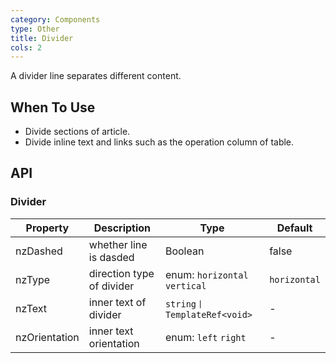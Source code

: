 ```yaml
---
category: Components
type: Other
title: Divider
cols: 2
---
```


A divider line separates different content.

## When To Use

- Divide sections of article.
- Divide inline text and links such as the operation column of table.

## API

### Divider

| Property | Description | Type | Default |
| -------- | ----------- | ---- | ------- |
| nzDashed | whether line is dasded | Boolean | false |
| nzType | direction type of divider | enum: `horizontal` `vertical` | `horizontal` |
| nzText | inner text of divider | `string丨TemplateRef<void>` | - |
| nzOrientation | inner text orientation | enum: `left` `right` | - |
